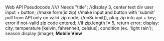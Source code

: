 Web API Pseudocode
/////
Needs "title";
//display 3, center text div
user input + button;
//make form(id zip)
//make input and button with 'submit'
pull from API only on valid zip code;
//onSubmit(), plug zip into api + key;
error if not-valid zip code entered;
//if zip.length != 5, return error;
display:
    city;
    temperature [kelvin, fahrenheit, celsius];
    condition (ex. 'light rain');
    season display (image);
**Mobile View**



